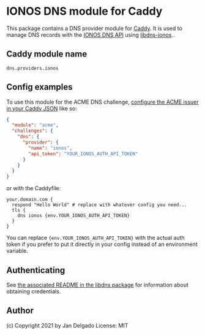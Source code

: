 # IONOS DNS module for Caddy

This package contains a DNS provider module for
[Caddy](https://github.com/caddyserver/caddy). It is used to manage DNS records
with the [IONOS DNS API](https://developer.hosting.ionos.com/docs/dns) using
[libdns-ionos](https://github.com/libdns/ionos)..

## Caddy module name

```
dns.providers.ionos
```

## Config examples

To use this module for the ACME DNS challenge, [configure the ACME issuer in your Caddy JSON](https://caddyserver.com/docs/json/apps/tls/automation/policies/issuer/acme/) like so:

```json
{
  "module": "acme",
  "challenges": {
    "dns": {
      "provider": {
        "name": "ionos",
        "api_token": "YOUR_IONOS_AUTH_API_TOKEN"
      }
    }
  }
}
```

or with the Caddyfile:

```
your.domain.com {
  respond "Hello World"	# replace with whatever config you need...
  tls {
    dns ionos {env.YOUR_IONOS_AUTH_API_TOKEN}
  }
}
```

You can replace `{env.YOUR_IONOS_AUTH_API_TOKEN}` with the actual auth token if
you prefer to put it directly in your config instead of an environment
variable.

## Authenticating

See [the associated README in the libdns package](https://github.com/libdns/ionos#authenticating) 
for information about obtaining credentials.

## Author

(c) Copyright 2021 by Jan Delgado
License: MIT

